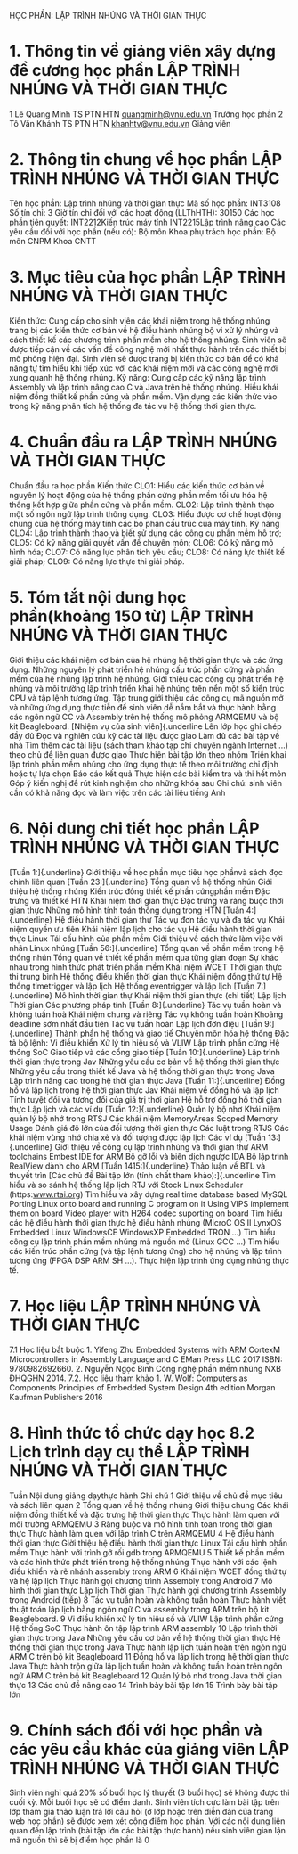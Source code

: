 HỌC PHẦN: LẬP TRÌNH NHÚNG VÀ THỜI GIAN THỰC 
# 1. Thông tin về giảng viên xây dựng đề cương học phần LẬP TRÌNH NHÚNG VÀ THỜI GIAN THỰC 
1 Lê Quang Minh TS PTN HTN quangminh@vnu.edu.vn Trưởng học phần 2 Tô Văn Khánh TS PTN HTN khanhtv@vnu.edu.vn Giảng viên 
# 2. Thông tin chung về học phần LẬP TRÌNH NHÚNG VÀ THỜI GIAN THỰC 
Tên học phần: Lập trình nhúng và thời gian thực Mã số học phần: INT3108 Số tín chỉ: 3 Giờ tín chỉ đối với các hoạt động (LLThHTH): 30150 Các học phần tiên quyết: INT2212Kiến trúc máy tính INT2215Lập trình nâng cao Các yêu cầu đối với học phần (nếu có): Bộ môn Khoa phụ trách học phần: Bộ môn CNPM Khoa CNTT 
# 3. Mục tiêu của học phần LẬP TRÌNH NHÚNG VÀ THỜI GIAN THỰC 
Kiến thức: Cung cấp cho sinh viên các khái niệm trong hệ thống nhúng trang bị các kiến thức cơ bản về hệ điều hành nhúng bộ vi xử lý nhúng và cách thiết kế các chương trình phần mềm cho hệ thống nhúng. Sinh viên sẽ được tiếp cận về các vấn đề công nghệ mới nhất thực hành trên các thiết bị mô phỏng hiện đại. Sinh viên sẽ được trang bị kiến thức cơ bản để có khả năng tự tìm hiểu khi tiếp xúc với các khái niệm mới và các công nghệ mới xung quanh hệ thống nhúng. Kỹ năng: Cung cấp các kỹ năng lập trình Assembly và lập trình nâng cao C và Java trên hệ thống nhúng. Hiểu khái niệm đồng thiết kế phần cứng và phần mềm. Vận dụng các kiến thức vào trong kỹ năng phân tích hệ thống đa tác vụ hệ thống thời gian thực.
# 4. Chuẩn đầu ra LẬP TRÌNH NHÚNG VÀ THỜI GIAN THỰC 
Chuẩn đầu ra học phần Kiến thức CLO1: Hiểu các kiến thức cơ bản về nguyên lý hoạt động của hệ thống phần cứng phần mềm tối ưu hóa hệ thống kết hợp giữa phần cứng và phần mềm.
CLO2: Lập trình thành thạo một số ngôn ngữ lập trình thông dụng.
CLO3: Hiểu được cơ chế hoạt động chung của hệ thống máy tính các bộ phận cấu trúc của máy tính.
Kỹ năng CLO4: Lập trình thành thạo và biết sử dụng các công cụ phần mềm hỗ trợ;
CLO5: Có kỹ năng giải quyết vấn đề chuyên môn;
CLO6: Có kỹ năng mô hình hóa;
CLO7: Có năng lực phân tích yêu cầu;
CLO8: Có năng lực thiết kế giải pháp;
CLO9: Có năng lực thực thi giải pháp. 
# 5. Tóm tắt nội dung học phần(khoảng 150 từ) LẬP TRÌNH NHÚNG VÀ THỜI GIAN THỰC 
Giới thiệu các khái niệm cơ bản của hệ nhúng hệ thời gian thực và các ứng dụng. Những nguyên lý phát triển hệ nhúng cấu trúc phần cứng và phần mềm của hệ nhúng lập trình hệ nhúng. Giới thiệu các công cụ phát triển hệ nhúng và môi trường lập trình triển khai hệ nhúng trên nền một số kiến trúc CPU và tập lệnh tương ứng. Tập trung giới thiệu các công cụ mã nguồn mở và những ứng dụng thực tiễn để sinh viên dễ nắm bắt và thực hành bằng các ngôn ngữ CC và Assembly trên hệ thống mô phỏng ARMQEMU và bộ kit Beagleboard. [Nhiệm vụ của sinh viên]{.underline Lên lớp học ghi chép đầy đủ Đọc và nghiên cứu kỹ các tài liệu được giao Làm đủ các bài tập về nhà Tìm thêm các tài liệu (sách tham khảo tạp chí chuyên ngành Internet ...) theo chủ đề liên quan được giao Thực hiện bài tập lớn theo nhóm Triển khai lập trình phần mềm nhúng cho ứng dụng thực tế theo môi trường chỉ định hoặc tự lựa chọn Báo cáo kết quả Thực hiện các bài kiểm tra và thi hết môn Góp ý kiến nghị để rút kinh nghiệm cho những khóa sau Ghi chú: sinh viên cần có khả năng đọc và làm việc trên các tài liệu tiếng Anh 
# 6. Nội dung chi tiết học phần LẬP TRÌNH NHÚNG VÀ THỜI GIAN THỰC 

[Tuần 1:]{.underline} Giới thiệu về học phần mục tiêu học phầnvà sách đọc chính liên quan 
[Tuần 23:]{.underline} Tổng quan về hệ thống nhún Giới thiệu hệ thống nhúng Kiến trúc đồng thiết kế phần cứngphần mềm Đặc trưng và thiết kế HTN Khái niệm thời gian thực Đặc trưng và ràng buộc thời gian thực Những mô hình tính toán thông dụng trong HTN 
[Tuần 4:]{.underline} Hệ điều hành thời gian thự Tác vụ đơn tác vụ và đa tác vụ Khái niệm quyền ưu tiên Khái niệm lập lịch cho tác vụ Hệ điều hành thời gian thực Linux Tái cấu hình của phần mềm Giới thiệu về cách thức làm việc với nhân Linux nhúng 
[Tuần 56:]{.underline} Tổng quan về phần mềm trong hệ thống nhún Tổng quan về thiết kế phần mềm qua từng gian đoạn Sự khác nhau trong hình thức phát triển phần mềm Khái niệm WCET Thời gian thực thi trung bình Hệ thống điều khiển thời gian thực Khái niệm đồng thứ tự Hệ thống timetrigger và lập lịch Hệ thống eventrigger và lập lịch 
[Tuần 7:]{.underline} Mô hình thời gian thự Khái niệm thời gian thực (chi tiết) Lập lịch Thời gian Các phương pháp tính 
[Tuần 8:]{.underline} Tác vụ tuần hoàn và không tuần hoà Khái niệm chung và riêng Tác vụ không tuần hoàn Khoảng deadline sớm nhất đầu tiên Tác vụ tuần hoàn Lập lịch đơn điệu 
[Tuần 9:]{.underline} Thành phần hệ thống và giao tiế Chuyên môn hóa hệ thống Đặc tả bộ lệnh: Vi điều khiển Xử lý tín hiệu số và VLIW Lập trình phần cứng Hệ thống SoC Giao tiếp và các cổng giao tiếp 
[Tuần 10:]{.underline} Lập trình thời gian thực trong Jav Những yêu cầu cơ bản về hệ thống thời gian thực Những yêu cầu trong thiết kế Java và hệ thống thời gian thực trong Java Lập trình nâng cao trong hệ thời gian thực Java 
[Tuần 11:]{.underline} Đồng hồ và lập lịch trong hệ thời gian thực Jav Khái niệm về đồng hồ và lập lịch Tính tuyệt đối và tương đối của giá trị thời gian Hệ hỗ trợ đồng hồ thời gian thực Lập lịch và các ví dụ 
[Tuần 12:]{.underline} Quản lý bộ nhơ Khái niệm quản lý bộ nhớ trong RTSJ Các khái niệm MemoryAreas Scoped Memory Usage Đánh giá độ lớn của đối tượng thời gian thực Các luật trong RTJS Các khái niệm vùng nhớ chia xẻ và đối tượng được lập lịch Các ví dụ 
[Tuần 13:]{.underline} Giới thiệu về công cụ lập trình nhúng và thời gian thự ARM toolchains Embest IDE for ARM Bộ gỡ lỗi và biên dịch ngược IDA Bộ lập trình RealView dành cho ARM 
[Tuần 1415:]{.underline} Thảo luận về BTL và thuyết trìn 
[Các chủ đề Bài tập lớn (tính chất tham khảo):]{.underline Tìm hiểu và so sánh hệ thống lập lịch RTJ với Stock Linux Scheduler (https:www.rtai.org) Tìm hiểu và xây dựng real time database based MySQL Porting Linux onto board and running C program on it Using VIPS implement them on board Video player with H264 codec suporting on board Tìm hiểu các hệ điều hành thời gian thực hệ điều hành nhúng (MicroC OS II LynxOS Embedded Linux WindowsCE WindowsXP Embedded TRON ...) Tìm hiểu công cụ lập trình phần mềm nhúng mã nguồn mở (Linux GCC ...) Tìm hiểu các kiến trúc phần cứng (và tập lệnh tương ứng) cho hệ nhúng và lập trình tương ứng (FPGA DSP ARM SH ...). Thực hiện lập trình ứng dụng nhúng thực tế.
# 7. Học liệu LẬP TRÌNH NHÚNG VÀ THỜI GIAN THỰC 
7.1 Học liệu bắt buộc 1. Yifeng Zhu Embedded Systems with ARM CortexM Microcontrollers in Assembly Language and C EMan Press LLC 2017 ISBN: 9780982692660. 2. Nguyễn Ngọc Bình Công nghệ phần mềm nhúng NXB ĐHQGHN 2014. 7.2. Học liệu tham khảo 1. W. Wolf: Computers as Components Principles of Embedded System Design 4th edition Morgan Kaufman Publishers 2016 
# 8. Hình thức tổ chức dạy học 8.2 Lịch trình dạy cụ thể LẬP TRÌNH NHÚNG VÀ THỜI GIAN THỰC 
Tuần
Nội dung giảng dạythực hành
Ghi chú
1
Giới thiệu về chủ đề mục tiêu và sách liên quan 2
Tổng quan về hệ thống nhúng Giới thiệu chung Các khái niệm đồng thiết kế và đặc trưng hệ thời gian thực Thực hành làm quen với môi trường ARMQEMU 3
Ràng buộc và mô hình tính toan trong thời gian thực Thực hành làm quen với lập trình C trên ARMQEMU 4
Hệ điều hành thời gian thực Giời thiệu hệ điều hành thời gian thực Linux Tái cấu hình phần mềm Thực hành với trình gỡ rối gdb trong ARMQEMU 5
Thiết kế phần mềm và các hình thức phát triển trong hệ thống nhúng Thực hành với các lệnh điều khiển và rẽ nhánh assembly trong ARM 6
Khái niệm WCET đồng thứ tự và hệ lập lịch Thực hành gọi chương trình Assembly trong Android 7
Mô hình thời gian thực Lập lịch Thời gian Thực hành gọi chương trình Assembly trong Android (tiếp) 8
Tác vụ tuần hoàn và không tuần hoàn Thực hành viết thuật toán lập lịch bằng ngôn ngữ C và assembly trong ARM trên bộ kit Beagleboard. 9
Vi điều khiển xử lý tín hiệu số và VLIW Lập trình phần cứng Hệ thống SoC Thực hành ôn tập lập trình ARM assembly 10
Lập trình thời gian thực trong Java Những yêu cầu cơ bản về hệ thống thời gian thực Hệ thống thời gian thực trong Java Thực hành lập lịch tuần hoàn trên ngôn ngữ ARM C trên bộ kit Beagleboard 11
Đồng hồ và lập lịch trong hệ thời gian thực Java Thực hành trộn giữa lập lịch tuần hoàn và không tuần hoàn trên ngôn ngữ ARM C trên bộ kit Beagleboard 12
Quản lý bộ nhớ trong Java thời gian thực 13
Các chủ đề nâng cao 14
Trình bày bài tập lớn 15
Trình bày bài tập lớn 
# 9. Chính sách đối với học phần và các yêu cầu khác của giảng viên LẬP TRÌNH NHÚNG VÀ THỜI GIAN THỰC 
Sinh viên nghỉ quá 20% số buổi học lý thuyết (3 buổi học) sẽ không được thi cuối kỳ. Mỗi buổi học sẽ có điểm danh. Sinh viên tích cực làm bài tập trên lớp tham gia thảo luận trả lời câu hỏi (ở lớp hoặc trên diễn đàn của trang web học phần) sẽ được xem xét cộng điểm học phần. Với các nội dung liên quan đến lập trình (bài tập lớn các bài tập thực hành) nếu sinh viên gian lận mã nguồn thì sẽ bị điểm học phần là 0